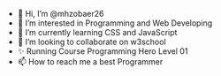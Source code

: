 - 👋 Hi, I’m @mhzobaer26
- 👀 I’m interested in Programming and Web Developing
- 🌱 I’m currently learning CSS and JavaScript
- 💞️ I’m looking to collaborate on w3school
- ✨ Running Course Programming Hero Level 01 
- 📫 How to reach me a best Programmer

<!---
mhzobaer26/mhzobaer26 is a ✨ special ✨ repository because its `README.md` (this file) appears on your GitHub profile.
You can click the Preview link to take a look at your changes.
--->
